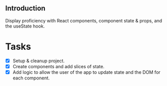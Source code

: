 ## Introduction
Display proficiency with React components, component state & props, and the useState hook. 


# Tasks

- [x] Setup & cleanup project. 
- [x] Create components and add slices of state.
- [x] Add logic to allow the user of the app to update state and the DOM for each component.